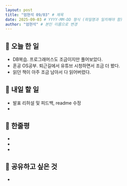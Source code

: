 ```yaml
---
layout: post
title: "엄현석 09/03" # 제목
date: 2025-09-03 # YYYY-MM-DD 형식 (파일명과 일치해야 함)
author: "엄현석" # 본인 이름으로 변경
---
```

## 📝 오늘 한 일

- DB복습. 프로그래머스도 조금이지만 풀어보았다. 
- 혼공 OS공부. 퇴근길에서 유튜브 시청하면서 조금 더 봤다. 
- 읽던 책이 아주 조금 남아서 다 읽어버렸다. 

## 🎯 내일 할 일

- 발표 리허설 및 피드백, readme 수정
-

## 💭 한줄평

- 
-
-

## 🔗 공유하고 싶은 것

- 
